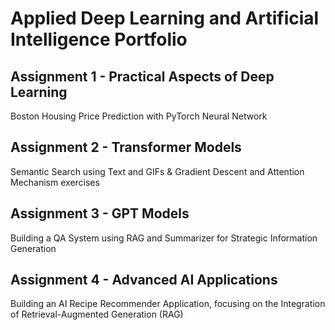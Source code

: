 # Applied Deep Learning and Artificial Intelligence Portfolio

## Assignment 1 - Practical Aspects of Deep Learning
Boston Housing Price Prediction with PyTorch Neural Network 

## Assignment 2 - Transformer Models
Semantic Search using Text and GIFs & Gradient Descent and Attention Mechanism exercises

## Assignment 3 - GPT Models 
Building a QA System using RAG and Summarizer for Strategic Information Generation

## Assignment 4 - Advanced AI Applications
Building an AI Recipe Recommender Application, focusing on the Integration of Retrieval-Augmented Generation (RAG) 

